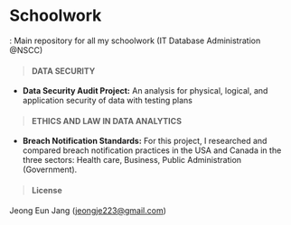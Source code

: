 # Schoolwork
: Main repository for all my schoolwork (IT Database Administration @NSCC)



> #### DATA SECURITY

  * **Data Security Audit Project:** An analysis  for physical, logical, and application security of data with testing plans


> #### ETHICS AND LAW IN DATA ANALYTICS

  - **Breach Notification Standards:** For this project, I researched and compared breach notification practices in the USA and Canada in the three sectors: Health care, Business, Public Administration (Government).



> #### License
Jeong Eun Jang (jeongje223@gmail.com)
